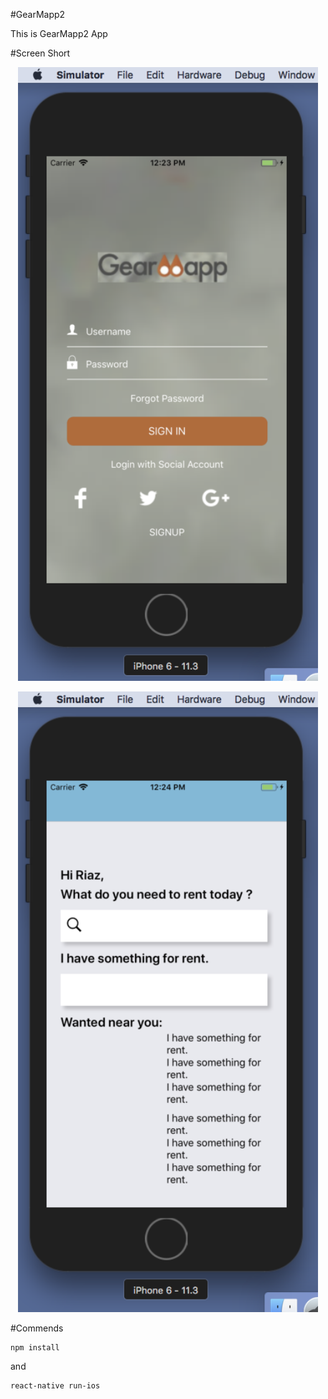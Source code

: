 #GearMapp2

This is GearMapp2 App

#Screen Short
<p align="center">
    <img alt="awesome" src="login.png" width="480" />
</p>
<p align="center">
    <img alt="awesome" src="dash.png" width="480" />
</p>

#Commends
```
npm install
```

and

```
react-native run-ios
```